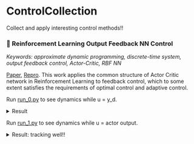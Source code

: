 # ControlCollection
Collect and apply interesting control methods!!

### 🚀 Reinforcement Learning Output Feedback NN Control
*Keywords: approximate dynamic programming, discrete-time system, output feedback control, Actor-Critic, RBF NN*

[Paper](https://github.com/wwsyan/ControlCollection/blob/main/AC_RBF_feedback_control/binxu2014.pdf), 
[Repro](https://github.com/wwsyan/ControlCollection/tree/main/AC_RBF_feedback_control).
This work applies the common structure of Actor Critic network in Reinforcement Learning to feedback control, 
which to some extent satisfies the requirements of optimal control and adaptive control.

Run [run_0.py](https://github.com/wwsyan/ControlCollection/blob/main/AC_RBF_feedback_control/run_0.py) to see dynamics while u = y_d.
<details>
<summary>Result</summary>
<img src="AC_RBF_feedback_control/img/yd_input.png" width="80%" height="80%">
</details>

Run [run_1.py](https://github.com/wwsyan/ControlCollection/blob/main/AC_RBF_feedback_control/run_1.py) to see dynamics while u = actor output.
<details>
<summary>Result: tracking well!!</summary>
<img src="AC_RBF_feedback_control/img/actor_input.png" width="80%" height="80%">
</details>

